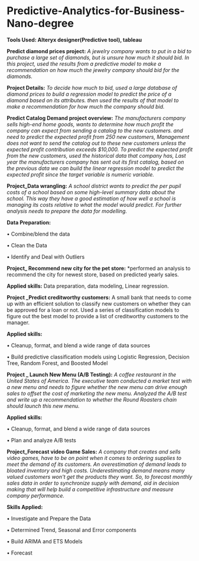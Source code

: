 # Predictive-Analytics-for-Business-Nano-degree
**Tools Used: Alteryx designer(Predictive tool), tableau**

**Predict diamond prices project:**
*A jewelry company wants to put in a bid to purchase a large set of diamonds, but is unsure how much it should bid. In this project, used the results from a predictive model to make a recommendation on how much the jewelry company should bid for the diamonds.*

**Project Details:**
*To decide how much to bid, used a large database of diamond prices to build a regression model to predict the price of a diamond based on its attributes. then used the results of that model to make a recommendation for how much the company should bid.*

**Predict Catalog Demand project overview:**
*The manufacturers company sells high-end home goods, wants to determine how much profit the company can expect from sending a catalog to the new customers. and need to predict the expected profit from 250 new customers, Management does not want to send the catalog out to these new customers unless the expected profit contribution exceeds $10,000.
To predict the expected profit from the new customers, used the historical data that company has, Last year the manufacturers company has sent out its first catalog, based on the previous data we can build the linear regression model to predict the expected profit since the target variable is numeric variable.*

**Project_Data wrangling:**
*A school district wants to predict the per pupil costs of a school based on some high-level summary data about the school. This way they have a good estimation of how well a school is managing its costs relative to what the model would predict. For further analysis needs to   prepare the data for modelling.*

**Data Preparation:** 

•	Combine/blend the data

•	Clean the Data

•	Identify and Deal with Outliers

**Project_ Recommend new city for the pet store:**
*performed an analysis to recommend the city for newest store, based on predicted yearly sales.

**Applied skills:** Data preparation, data modeling, Linear regression.

**Project _Predict creditworthy customers:**
A small bank that needs to come up with an efficient solution to classify new customers on whether they can be approved for a loan or not. Used a series of classification models to figure out the best model to provide a list of creditworthy customers to the manager.

**Applied skills:**

•	Cleanup, format, and blend a wide range of data sources

•	Build predictive classification models using Logistic Regression, Decision Tree, Random Forest, and Boosted Model

**Project _ Launch New Menu (A/B Testing):**
*A coffee restaurant in the United States of America. The executive team conducted a market test with a new menu and needs to figure whether the new menu can drive enough sales to offset the cost of marketing the new menu.  Analyzed the A/B test and write up a recommendation to whether the Round Roasters chain should launch this new menu.*

**Applied skills:**

•	Cleanup, format, and blend a wide range of data sources

•	Plan and analyze A/B tests

**Project_Forecast video Game Sales:**
*A company that creates and sells video games, have to be on point when it comes to ordering supplies to meet the demand of its customers. An overestimation of demand leads to bloated inventory and high costs. Underestimating demand means many valued customers won't get the products they want. So, to forecast monthly sales data in order to synchronize supply with demand, aid in decision making that will help build a competitive infrastructure and measure company performance.* 

**Skills Applied:**

•	Investigate and Prepare the Data

•	Determined Trend, Seasonal and Error components

•	Build ARIMA and ETS Models

•	Forecast
